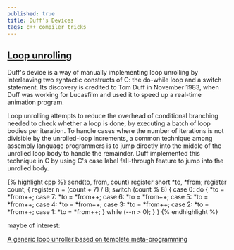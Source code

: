 ```yaml
---
published: true
title: Duff's Devices
tags: c++ compiler tricks
---
```

## [Loop unrolling](https://en.wikipedia.org/wiki/Duff%27s_device)

Duff's device is a way of manually implementing loop unrolling by interleaving two syntactic constructs of C: the do-while loop and a switch statement. Its discovery is credited to Tom Duff in November 1983, when Duff was working for Lucasfilm and used it to speed up a real-time animation program. 

Loop unrolling attempts to reduce the overhead of conditional branching needed to check whether a loop is done, by executing a batch of loop bodies per iteration. To handle cases where the number of iterations is not divisible by the unrolled-loop increments, a common technique among assembly language programmers is to jump directly into the middle of the unrolled loop body to handle the remainder. Duff implemented this technique in C by using C's case label fall-through feature to jump into the unrolled body.

{% highlight cpp %}
send(to, from, count)
register short *to, *from;
register count;
{
    register n = (count + 7) / 8;
    switch (count % 8) {
    case 0: do { *to = *from++;
    case 7:      *to = *from++;
    case 6:      *to = *from++;
    case 5:      *to = *from++;
    case 4:      *to = *from++;
    case 3:      *to = *from++;
    case 2:      *to = *from++;
    case 1:      *to = *from++;
            } while (--n > 0);
    }
}
{% endhighlight %}

maybe of interest:

[A generic loop unroller based on template meta-programming](http://cpplove.blogspot.com/2012/07/a-generic-loop-unroller-based-on.html)